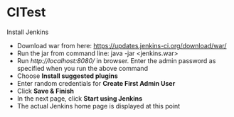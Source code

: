 # CITest

Install Jenkins

* Download war from here: https://updates.jenkins-ci.org/download/war/
* Run the jar from command line: java -jar <jenkins.war>
* Run *http://localhost:8080/* in browser. Enter the admin password as specified when you run the above command
* Choose **Install suggested plugins**
* Enter random credentials for **Create First Admin User**
* Click **Save & Finish**
* In the next page, click **Start using Jenkins**
* The actual Jenkins home page is displayed at this point
